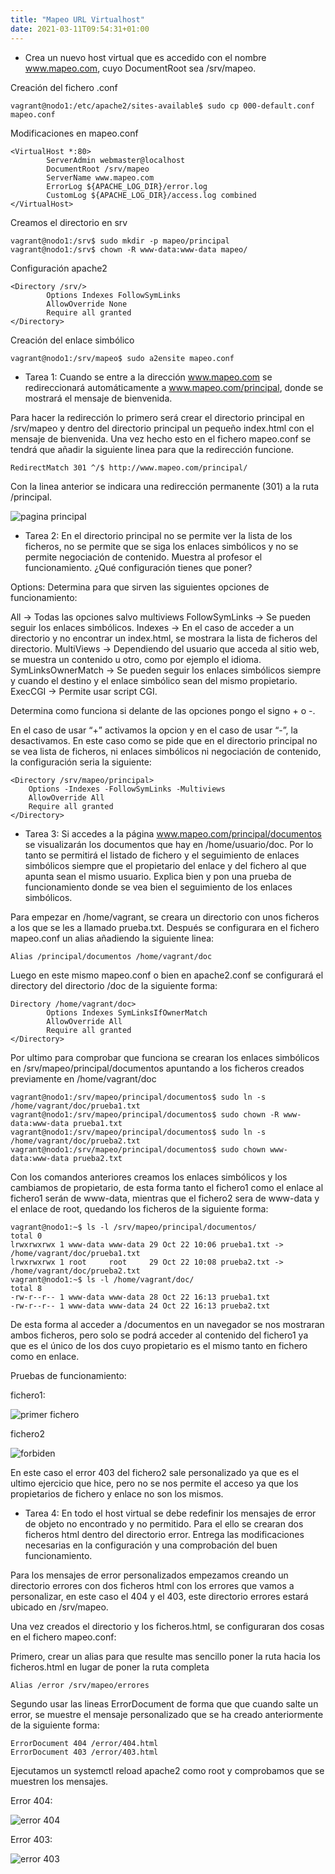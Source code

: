 ```yaml
---
title: "Mapeo URL Virtualhost"
date: 2021-03-11T09:54:31+01:00
---
```


* Crea un nuevo host virtual que es accedido con el nombre www.mapeo.com, cuyo DocumentRoot sea /srv/mapeo.

Creación del fichero .conf

~~~
vagrant@nodo1:/etc/apache2/sites-available$ sudo cp 000-default.conf mapeo.conf
~~~

Modificaciones en mapeo.conf

~~~
<VirtualHost *:80>
        ServerAdmin webmaster@localhost
        DocumentRoot /srv/mapeo
        ServerName www.mapeo.com
        ErrorLog ${APACHE_LOG_DIR}/error.log
        CustomLog ${APACHE_LOG_DIR}/access.log combined
</VirtualHost>
~~~

Creamos el directorio en srv

~~~
vagrant@nodo1:/srv$ sudo mkdir -p mapeo/principal
vagrant@nodo1:/srv$ chown -R www-data:www-data mapeo/ 
~~~

Configuración apache2

~~~
<Directory /srv/>
        Options Indexes FollowSymLinks
        AllowOverride None
        Require all granted
</Directory>
~~~

Creación del enlace simbólico

~~~
vagrant@nodo1:/srv/mapeo$ sudo a2ensite mapeo.conf
~~~

* Tarea 1: Cuando se entre a la dirección www.mapeo.com se redireccionará automáticamente a www.mapeo.com/principal, donde se mostrará el mensaje de bienvenida.

Para hacer la redirección lo primero será crear el directorio principal en /srv/mapeo y dentro del directorio principal un pequeño index.html con el mensaje de bienvenida. Una vez hecho esto en el fichero mapeo.conf se tendrá que añadir la siguiente linea para que la redirección funcione.

~~~
RedirectMatch 301 ^/$ http://www.mapeo.com/principal/ 
~~~

Con la linea anterior se indicara una redirección permanente (301) a la ruta /principal.

![pagina principal](/mapeo-url/principal.png)

* Tarea 2: En el directorio principal no se permite ver la lista de los ficheros, no se permite que se siga los enlaces simbólicos y no se permite negociación de contenido. Muestra al profesor el funcionamiento. ¿Qué configuración tienes que poner?

Options: Determina para que sirven las siguientes opciones de funcionamiento:

All → Todas las opciones salvo multiviews
FollowSymLinks → Se pueden seguir los enlaces simbólicos.
Indexes → En el caso de acceder a un directorio y no encontrar un index.html, se mostrara la lista de ficheros del directorio.
MultiViews → Dependiendo del usuario que acceda al sitio web, se muestra un contenido u otro, como por ejemplo el idioma.
SymLinksOwnerMatch → Se pueden seguir los enlaces simbólicos siempre y cuando el destino y el enlace simbólico sean del mismo propietario.
ExecCGI → Permite usar script CGI.

Determina como funciona si delante de las opciones pongo el signo + o -.

En el caso de usar “+” activamos la opcion y en el caso de usar “-”, la desactivamos. En este caso como se pide que en el directorio principal no se vea lista de ficheros, ni enlaces simbólicos ni negociación de contenido, la configuración seria la siguiente:

~~~
<Directory /srv/mapeo/principal>
	Options -Indexes -FollowSymLinks -Multiviews
	AllowOverride All
	Require all granted
</Directory>
~~~

* Tarea 3: Si accedes a la página www.mapeo.com/principal/documentos se visualizarán los documentos que hay en /home/usuario/doc. Por lo tanto se permitirá el listado de fichero y el seguimiento de enlaces simbólicos siempre que el propietario del enlace y del fichero al que apunta sean el mismo usuario. Explica bien y pon una prueba de funcionamiento donde se vea bien el seguimiento de los enlaces simbólicos. 

Para empezar en /home/vagrant, se creara un directorio con unos ficheros a los que se les a llamado prueba.txt. Después se configurara en el fichero mapeo.conf un alias añadiendo la siguiente linea:

~~~
Alias /principal/documentos /home/vagrant/doc
~~~ 

Luego en este mismo mapeo.conf o bien en apache2.conf se configurará el directory del directorio /doc de la siguiente forma:

~~~
Directory /home/vagrant/doc>
        Options Indexes SymLinksIfOwnerMatch
        AllowOverride All
        Require all granted
</Directory>
~~~

Por ultimo para comprobar que funciona se crearan los enlaces simbólicos en /srv/mapeo/principal/documentos apuntando a los ficheros creados previamente en /home/vagrant/doc

~~~
vagrant@nodo1:/srv/mapeo/principal/documentos$ sudo ln -s /home/vagrant/doc/prueba1.txt
vagrant@nodo1:/srv/mapeo/principal/documentos$ sudo chown -R www-data:www-data prueba1.txt 
vagrant@nodo1:/srv/mapeo/principal/documentos$ sudo ln -s /home/vagrant/doc/prueba2.txt
vagrant@nodo1:/srv/mapeo/principal/documentos$ sudo chown www-data:www-data prueba2.txt 
~~~ 

Con los comandos anteriores creamos los enlaces simbólicos y los cambiamos de propietario, de esta forma tanto el fichero1 como el enlace al fichero1 serán de www-data, mientras que el fichero2 sera de www-data y el enlace de root, quedando los ficheros de la siguiente forma:

~~~
vagrant@nodo1:~$ ls -l /srv/mapeo/principal/documentos/
total 0
lrwxrwxrwx 1 www-data www-data 29 Oct 22 10:06 prueba1.txt -> /home/vagrant/doc/prueba1.txt
lrwxrwxrwx 1 root     root     29 Oct 22 10:08 prueba2.txt -> /home/vagrant/doc/prueba2.txt
vagrant@nodo1:~$ ls -l /home/vagrant/doc/
total 8
-rw-r--r-- 1 www-data www-data 28 Oct 22 16:13 prueba1.txt
-rw-r--r-- 1 www-data www-data 24 Oct 22 16:13 prueba2.txt
~~~

De esta forma al acceder a /documentos en un navegador se nos mostraran ambos ficheros, pero solo se podrá acceder al contenido del fichero1 ya que es el único de los dos cuyo propietario es el mismo tanto en fichero como en enlace.

Pruebas de funcionamiento:

fichero1:

![primer fichero](/mapeo-url/fichero1.png)

fichero2

![forbiden](/mapeo-url/forbiden.png)

En este caso el error 403 del fichero2 sale personalizado ya que es el ultimo ejercicio que hice, pero no se nos permite el acceso ya que los propietarios de fichero y enlace no son los mismos.

* Tarea 4: En todo el host virtual se debe redefinir los mensajes de error de objeto no encontrado y no permitido. Para el ello se crearan dos ficheros html dentro del directorio error. Entrega las modificaciones necesarias en la configuración y una comprobación del buen funcionamiento.

Para los mensajes de error personalizados empezamos creando un directorio errores con dos ficheros html con los errores que vamos a personalizar, en este caso el 404 y el 403, este directorio errores estará ubicado en /srv/mapeo.

Una vez creados el directorio y los ficheros.html, se configuraran dos cosas en el fichero mapeo.conf:

Primero, crear un alias para que resulte mas sencillo poner la ruta hacia los ficheros.html en lugar de poner la ruta completa

~~~
Alias /error /srv/mapeo/errores
~~~

Segundo usar las lineas ErrorDocument de forma que que cuando salte un error, se muestre el mensaje personalizado que se ha creado anteriormente de la siguiente forma:

~~~
ErrorDocument 404 /error/404.html
ErrorDocument 403 /error/403.html
~~~

Ejecutamos un systemctl reload apache2 como root y comprobamos que se muestren los mensajes.

Error 404:

![error 404](/mapeo-url/error_404.png)

Error 403:

![error 403](/mapeo-url/error_403.png)